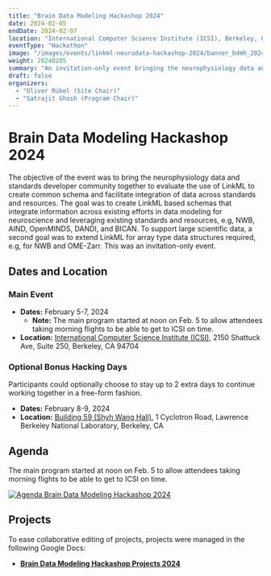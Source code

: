 ```yaml
---
title: "Brain Data Modeling Hackashop 2024"
date: 2024-02-05
endDate: 2024-02-07
location: "International Computer Science Institute (ICSI), Berkeley, CA, USA"
eventType: "Hackathon"
image: "/images/events/linkml-neurodata-hackashop-2024/banner_bdmh_2024.png"
weight: 20240205
summary: "An invitation-only event bringing the neurophysiology data and standards developer community together to evaluate the use of LinkML to create common schema and facilitate integration of data across standards and resources."
draft: false
organizers:
  - "Oliver Rübel (Site Chair)"
  - "Satrajit Ghosh (Program Chair)"
---
```


# Brain Data Modeling Hackashop 2024

The objective of the event was to bring the neurophysiology data and standards developer community together to evaluate the use of LinkML to create common schema and facilitate integration of data across standards and resources. The goal was to create LinkML based schemas that integrate information across existing efforts in data modeling for neuroscience and leveraging existing standards and resources, e.g, NWB, AIND, OpenMINDS, DANDI, and BICAN. To support large scientific data, a second goal was to extend LinkML for array type data structures required, e.g, for NWB and OME-Zarr. This was an invitation-only event.

## Dates and Location

### Main Event
- **Dates:** February 5-7, 2024
  - **Note:** The main program started at noon on Feb. 5 to allow attendees taking morning flights to be able to get to ICSI on time.
- **Location:** [International Computer Science Institute (ICSI)](https://www.icsi.berkeley.edu), 2150 Shattuck Ave, Suite 250, Berkeley, CA 94704

### Optional Bonus Hacking Days
Participants could optionally choose to stay up to 2 extra days to continue working together in a free-form fashion.
- **Dates:** February 8-9, 2024
- **Location:** [Building 59 (Shyh Wang Hall)](https://map.lbl.gov/#ctdl-UMAP_2012091840117,BLD_2013013161357), 1 Cyclotron Road, Lawrence Berkeley National Laboratory, Berkeley, CA

## Agenda

The main program started at noon on Feb. 5 to allow attendees taking morning flights to be able to get to ICSI on time.

<a href="https://docs.google.com/document/d/e/2PACX-1vTltxVMTAF4QzTWe3MFddIgdypSlXEwBaSISAowz8cp9okXzRznCatwQNbRGrJGbYCY-0vxf3jEHu2_/pub">
  <img src="/images/events/linkml-neurodata-hackashop-2024/agenda.png" alt="Agenda Brain Data Modeling Hackashop 2024" class="img-fluid">
</a>

## Projects

To ease collaborative editing of projects, projects were managed in the following Google Docs:

* [**Brain Data Modeling Hackashop Projects 2024**](https://docs.google.com/document/d/1cvIr3FtUtxcsZJXKPbwiNtBctxNxnYnzU1xxSHkyg44/edit?usp=sharing)
